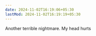 ```yaml
---
date: 2024-11-02T16:19:06+05:30
lastMod: 2024-11-02T16:19:19+05:30
---
```


Another terrible nightmare. My head hurts
